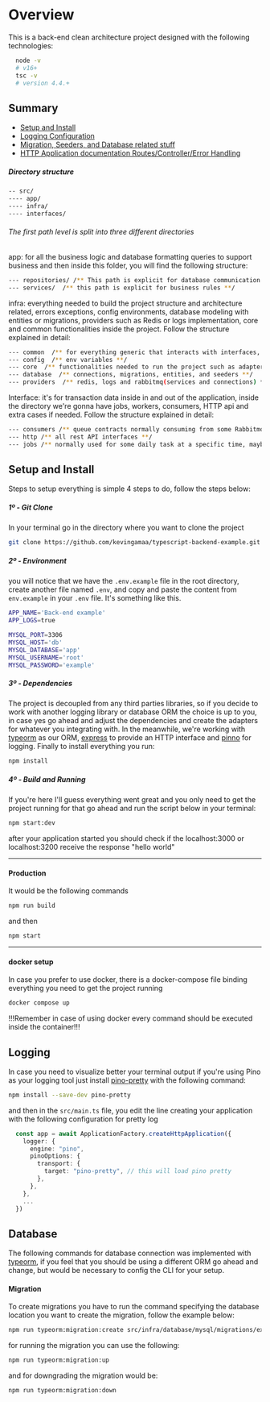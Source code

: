 # Overview

This is a back-end clean architecture project designed with the following technologies:

```bash
  node -v
  # v16+
  tsc -v
  # version 4.4.+
```

## Summary

-   [Setup and Install](https://github.com/kevingamaa/typescript-backend-example/blob/main/README.md#setup-and-install)
-   [Logging Configuration](https://github.com/kevingamaa/typescript-backend-example/blob/main/README.md#logging)
-   [Migration, Seeders, and Database related stuff](https://github.com/kevingamaa/typescript-backend-example/blob/main/README.md#database)
-   [HTTP Application documentation Routes/Controller/Error Handling](https://github.com/kevingamaa/typescript-backend-example/tree/main/src/interfaces/http)

##### Directory structure

```bash
-- src/
---- app/
---- infra/
---- interfaces/
```

###### The first path level is split into three different directories

app: for all the business logic and database formatting queries to support business and then inside this folder, you will find the following structure:

```bash
--- repositories/ /** This path is explicit for database communication **/
--- services/  /** this path is explicit for business rules **/
```

infra: everything needed to build the project structure and architecture related, errors exceptions, config environments, database modeling with entities or migrations, providers such as Redis or logs implementation, core and common functionalities inside the project. Follow the structure explained in detail:

```bash
--- common  /** for everything generic that interacts with interfaces, errors exceptions, business unrelated constants. **/
--- config  /** env variables **/
--- core  /** functionalities needed to run the project such as adapters, applications bootstraps **/
--- database  /** connections, migrations, entities, and seeders **/
--- providers  /** redis, logs and rabbitmq(services and connections) **/
```

Interface: it's for transaction data inside in and out of the application, inside the directory we're gonna have jobs, workers, consumers, HTTP api and extra cases if needed. Follow the structure explained in detail:

```bash
--- consumers /** queue contracts normally consuming from some Rabbitmq, Kafka, or Sqs messages **/
--- http /** all rest API interfaces **/
--- jobs /** normally used for some daily task at a specific time, maybe charge some subscription **/
```

## Setup and Install

Steps to setup everything is simple 4 steps to do, follow the steps below:

##### 1º - Git Clone

In your terminal go in the directory where you want to clone the project

```bash
git clone https://github.com/kevingamaa/typescript-backend-example.git
```

##### 2º - Environment

you will notice that we have the `.env.example` file in the root directory, create another file named `.env`, and copy and paste the content from `env.example` in your `.env` file. It's something like this.

```bash
APP_NAME='Back-end example'
APP_LOGS=true

MYSQL_PORT=3306
MYSQL_HOST='db'
MYSQL_DATABASE='app'
MYSQL_USERNAME='root'
MYSQL_PASSWORD='example'
```

##### 3º - Dependencies

The project is decoupled from any third parties libraries, so if you decide to work with another logging library or database ORM the choice is up to you, in case yes go ahead and adjust the dependencies and create the adapters for whatever you integrating with. In the meanwhile, we're working with [typeorm](https://typeorm.io/) as our ORM, [express](https://expressjs.com/pt-br/) to provide an HTTP interface and [pinno](https://github.com/pinojs/pino) for logging. Finally to install everything you run:

```bash
npm install
```

##### 4º - Build and Running

If you're here I'll guess everything went great and you only need to get the project running for that go ahead and run the script below in your terminal:

```bash
npm start:dev
```

after your application started you should check if the localhost:3000 or localhost:3200 receive the response "hello world"

---

#### Production

It would be the following commands

```bash
npm run build
```

and then

```bash
npm start
```

---

#### docker setup

In case you prefer to use docker, there is a docker-compose file binding everything you need to get the project running

```bash
docker compose up
```

!!!Remember in case of using docker every command should be executed inside the container!!!

## Logging

In case you need to visualize better your terminal output if you're using Pino as your logging tool just install [pino-pretty](https://github.com/pinojs/pino-pretty) with the following command:

```bash
npm install --save-dev pino-pretty
```

and then in the `src/main.ts` file, you edit the line creating your application with the following configuration for pretty log

```typescript
  const app = await ApplicationFactory.createHttpApplication({
    logger: {
      engine: "pino",
      pinoOptions: {
        transport: {
          target: "pino-pretty", // this will load pino pretty
        },
      },
    },
    ...
  })
```

## Database

The following commands for database connection was implemented with [typeorm](https://typeorm.io/), if you feel that you should be using a different ORM go ahead and change, but would be necessary to config the CLI for your setup.

#### Migration

To create migrations you have to run the command specifying the database location you want to create the migration, follow the example below:

```bash
npm run typeorm:migration:create src/infra/database/mysql/migrations/example
```

for running the migration you can use the following:

```bash
npm run typeorm:migration:up
```

and for downgrading the migration would be:

```bash
npm run typeorm:migration:down
```
